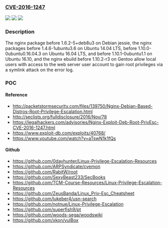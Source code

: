 ### [CVE-2016-1247](https://cve.mitre.org/cgi-bin/cvename.cgi?name=CVE-2016-1247)
![](https://img.shields.io/static/v1?label=Product&message=n%2Fa&color=blue)
![](https://img.shields.io/static/v1?label=Version&message=n%2Fa&color=blue)
![](https://img.shields.io/static/v1?label=Vulnerability&message=n%2Fa&color=brighgreen)

### Description

The nginx package before 1.6.2-5+deb8u3 on Debian jessie, the nginx packages before 1.4.6-1ubuntu3.6 on Ubuntu 14.04 LTS, before 1.10.0-0ubuntu0.16.04.3 on Ubuntu 16.04 LTS, and before 1.10.1-0ubuntu1.1 on Ubuntu 16.10, and the nginx ebuild before 1.10.2-r3 on Gentoo allow local users with access to the web server user account to gain root privileges via a symlink attack on the error log.

### POC

#### Reference
- http://packetstormsecurity.com/files/139750/Nginx-Debian-Based-Distros-Root-Privilege-Escalation.html
- http://seclists.org/fulldisclosure/2016/Nov/78
- https://legalhackers.com/advisories/Nginx-Exploit-Deb-Root-PrivEsc-CVE-2016-1247.html
- https://www.exploit-db.com/exploits/40768/
- https://www.youtube.com/watch?v=aTswN1k1fQs

#### Github
- https://github.com/0dayhunter/Linux-Privilege-Escalation-Resources
- https://github.com/ARPSyndicate/cvemon
- https://github.com/RabitW/root
- https://github.com/SexyBeast233/SecBooks
- https://github.com/TCM-Course-Resources/Linux-Privilege-Escalation-Resources
- https://github.com/ZeusBanda/Linux_Priv-Esc_Cheatsheet
- https://github.com/lukeber4/usn-search
- https://github.com/notnue/Linux-Privilege-Escalation
- https://github.com/superfish9/pt
- https://github.com/woods-sega/woodswiki
- https://github.com/xkon/vulBox


